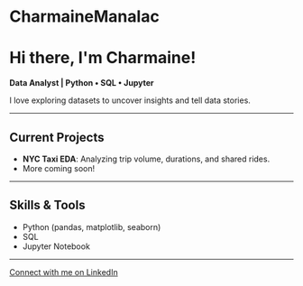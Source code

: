 # CharmaineManalac

# Hi there, I'm Charmaine! 

**Data Analyst | Python • SQL • Jupyter**

I love exploring datasets to uncover insights and tell data stories.

---

## Current Projects
- **NYC Taxi EDA**: Analyzing trip volume, durations, and shared rides.
- More coming soon!

---

## Skills & Tools
- Python (pandas, matplotlib, seaborn)
- SQL
- Jupyter Notebook

---

[Connect with me on LinkedIn](https://www.linkedin.com/in/charmainemanalac/)
